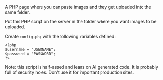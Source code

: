 A PHP page where you can paste images and they get uploaded into the same folder.

Put this PHP script on the server in the folder where you want images to be uploaded.

Create `config.php` with the following variables defined:

```
<?php
$username = "USERNAME";
$password = "PASSWORD";
?>
```

Note: this script is half-assed and leans on AI generated code. It is probably full of security holes. Don't use it for important production sites.
